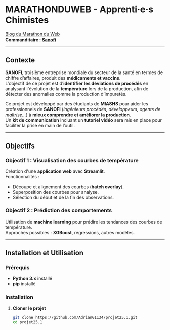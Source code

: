 # MARATHONDUWEB - Apprenti·e·s Chimistes
[ Blog du Marathon du Web](https://www.marathonduweb.fr/blog/2025-11/apprenti-e-s-chimistes-32)  
**Commanditaire : [Sanofi](https://www.sanofi.com/fr)**  

---

## Contexte  
**SANOFI**, troisième entreprise mondiale du secteur de la santé en termes de chiffre d’affaires, produit des **médicaments et vaccins**.  
L'objectif de ce projet est d’**identifier les déviations de procédés** en analysant l'évolution de la **température** lors de la production, afin de détecter des anomalies comme la production d’impuretés.  

Ce projet est développé par des étudiants de **MIASHS** pour aider les professionnels de **SANOFI** (*ingénieurs procédés, développeurs, agents de maîtrise...*) à **mieux comprendre et améliorer la production**.  
Un **kit de communication** incluant un **tutoriel vidéo** sera mis en place pour faciliter la prise en main de l’outil.  

---

##  Objectifs  
###  Objectif 1 : Visualisation des courbes de température  
 Création d'une **application web** avec **Streamlit**.  
 Fonctionnalités :  
  - Découpe et alignement des courbes (**batch overlay**).  
  - Superposition des courbes pour analyse.  
  - Sélection du début et de la fin des observations.  

### Objectif 2 : Prédiction des comportements  
Utilisation de **machine learning** pour prédire les tendances des courbes de température.  
Approches possibles : **XGBoost**, régressions, autres modèles.  

---

## Installation et Utilisation  
### Prérequis  
- **Python 3.x** installé  
- **pip** installé  

### Installation  
1. **Cloner le projet**  
   ```bash
   git clone https://github.com/AdrianG1134/projet25.1.git
   cd projet25.1
